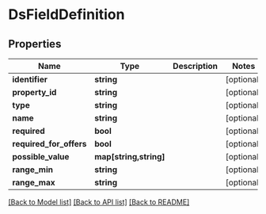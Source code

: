 # DsFieldDefinition

## Properties
Name | Type | Description | Notes
------------ | ------------- | ------------- | -------------
**identifier** | **string** |  | [optional] 
**property_id** | **string** |  | [optional] 
**type** | **string** |  | [optional] 
**name** | **string** |  | [optional] 
**required** | **bool** |  | [optional] 
**required_for_offers** | **bool** |  | [optional] 
**possible_value** | **map[string,string]** |  | [optional] 
**range_min** | **string** |  | [optional] 
**range_max** | **string** |  | [optional] 

[[Back to Model list]](../../README.md#documentation-for-models) [[Back to API list]](../../README.md#documentation-for-api-endpoints) [[Back to README]](../../README.md)

